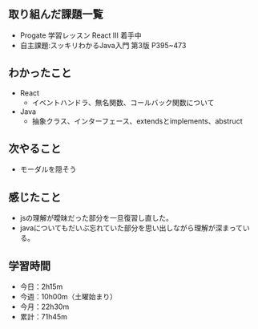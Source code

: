 ## 取り組んだ課題一覧
- Progate 学習レッスン React III 着手中
- 自主課題:スッキリわかるJava入門 第3版 P395~473
## わかったこと
- React
    - イベントハンドラ、無名関数、コールバック関数について
- Java
    - 抽象クラス、インターフェース、extendsとimplements、abstruct
## 次やること
- モーダルを隠そう
## 感じたこと
- jsの理解が曖昧だった部分を一旦復習し直した。
- javaについてもだいぶ忘れていた部分を思い出しながら理解が深まっている。
## 学習時間
- 今日：2h15m
- 今週：10h00m（土曜始まり）
- 今月：22h30m
- 累計：71h45m
